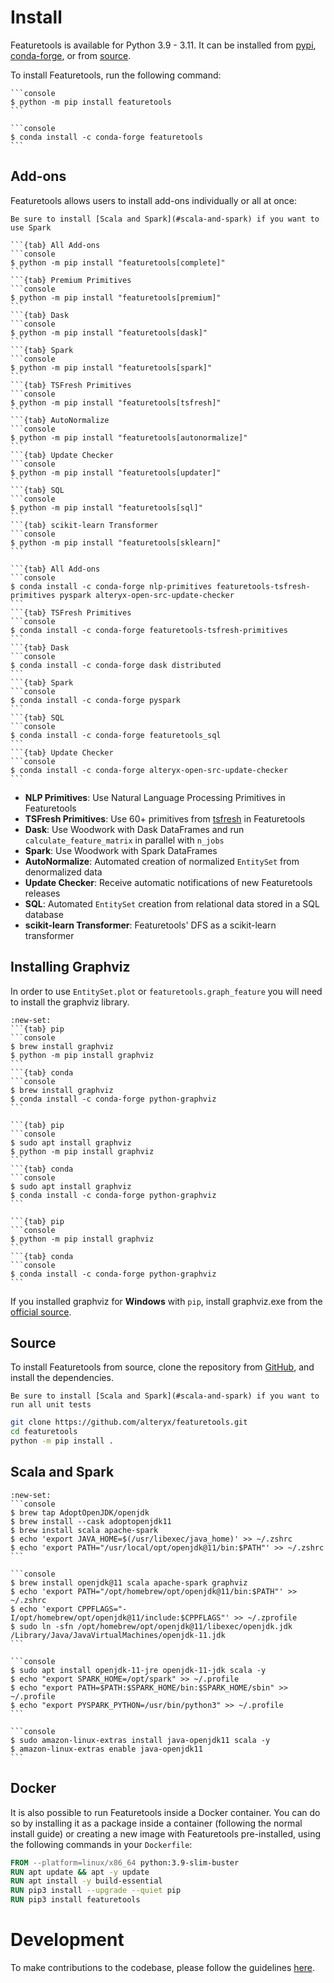 # Install

Featuretools is available for Python 3.9 - 3.11. It can be installed from [pypi](https://pypi.org/project/featuretools/), [conda-forge](https://anaconda.org/conda-forge/featuretools), or from [source](https://github.com/alteryx/featuretools).

To install Featuretools, run the following command:

````{tab} PyPI
```console
$ python -m pip install featuretools
```
````

````{tab} Conda
```console
$ conda install -c conda-forge featuretools
```
````

## Add-ons

Featuretools allows users to install add-ons individually or all at once:

```{hint}
Be sure to install [Scala and Spark](#scala-and-spark) if you want to use Spark
```

````{tab} PyPI
```{tab} All Add-ons
```console
$ python -m pip install "featuretools[complete]"
```
```{tab} Premium Primitives
```console
$ python -m pip install "featuretools[premium]"
```
```{tab} Dask
```console
$ python -m pip install "featuretools[dask]"
```
```{tab} Spark
```console
$ python -m pip install "featuretools[spark]"
```
```{tab} TSFresh Primitives
```console
$ python -m pip install "featuretools[tsfresh]"
```
```{tab} AutoNormalize
```console
$ python -m pip install "featuretools[autonormalize]"
```
```{tab} Update Checker
```console
$ python -m pip install "featuretools[updater]"
```
```{tab} SQL
```console
$ python -m pip install "featuretools[sql]"
```
```{tab} scikit-learn Transformer
```console
$ python -m pip install "featuretools[sklearn]"
```
````
````{tab} Conda
```{tab} All Add-ons
```console
$ conda install -c conda-forge nlp-primitives featuretools-tsfresh-primitives pyspark alteryx-open-src-update-checker
```
```{tab} TSFresh Primitives
```console
$ conda install -c conda-forge featuretools-tsfresh-primitives
```
```{tab} Dask
```console
$ conda install -c conda-forge dask distributed
```
```{tab} Spark
```console
$ conda install -c conda-forge pyspark
```
```{tab} SQL
```console
$ conda install -c conda-forge featuretools_sql
```
```{tab} Update Checker
```console
$ conda install -c conda-forge alteryx-open-src-update-checker
```
````

- **NLP Primitives**: Use Natural Language Processing Primitives in Featuretools
- **TSFresh Primitives**: Use 60+ primitives from [tsfresh](https://tsfresh.readthedocs.io/en/latest/) in Featuretools
- **Dask**: Use Woodwork with Dask DataFrames and run `calculate_feature_matrix` in parallel with `n_jobs`
- **Spark**: Use Woodwork with Spark DataFrames
- **AutoNormalize**: Automated creation of normalized `EntitySet` from denormalized data
- **Update Checker**: Receive automatic notifications of new Featuretools releases
- **SQL**: Automated `EntitySet` creation from relational data stored in a SQL database
- **scikit-learn Transformer**: Featuretools' DFS as a scikit-learn transformer

## Installing Graphviz

In order to use `EntitySet.plot` or `featuretools.graph_feature` you will need to install the graphviz library.

````{tab} macOS (Intel, M1)
:new-set:
```{tab} pip
```console
$ brew install graphviz
$ python -m pip install graphviz
```
```{tab} conda
```console
$ brew install graphviz
$ conda install -c conda-forge python-graphviz
```
````

````{tab} Ubuntu
```{tab} pip
```console
$ sudo apt install graphviz
$ python -m pip install graphviz
```
```{tab} conda
```console
$ sudo apt install graphviz
$ conda install -c conda-forge python-graphviz
```
````

````{tab} Windows
```{tab} pip
```console
$ python -m pip install graphviz
```
```{tab} conda
```console
$ conda install -c conda-forge python-graphviz
```
````

If you installed graphviz for **Windows** with `pip`, install graphviz.exe from the [official source](https://graphviz.org/download/#windows).

## Source

To install Featuretools from source, clone the repository from [GitHub](https://github.com/alteryx/featuretools), and install the dependencies.

```{hint}
Be sure to install [Scala and Spark](#scala-and-spark) if you want to run all unit tests
```

```bash
git clone https://github.com/alteryx/featuretools.git
cd featuretools
python -m pip install .
```

## Scala and Spark

````{tab} macOS (Intel)
:new-set:
```console
$ brew tap AdoptOpenJDK/openjdk
$ brew install --cask adoptopenjdk11
$ brew install scala apache-spark
$ echo 'export JAVA_HOME=$(/usr/libexec/java_home)' >> ~/.zshrc
$ echo 'export PATH="/usr/local/opt/openjdk@11/bin:$PATH"' >> ~/.zshrc
```
````

````{tab} macOS (M1)
```console
$ brew install openjdk@11 scala apache-spark graphviz
$ echo 'export PATH="/opt/homebrew/opt/openjdk@11/bin:$PATH"' >> ~/.zshrc
$ echo 'export CPPFLAGS="-I/opt/homebrew/opt/openjdk@11/include:$CPPFLAGS"' >> ~/.zprofile
$ sudo ln -sfn /opt/homebrew/opt/openjdk@11/libexec/openjdk.jdk /Library/Java/JavaVirtualMachines/openjdk-11.jdk
```
````

````{tab} Ubuntu
```console
$ sudo apt install openjdk-11-jre openjdk-11-jdk scala -y
$ echo "export SPARK_HOME=/opt/spark" >> ~/.profile
$ echo "export PATH=$PATH:$SPARK_HOME/bin:$SPARK_HOME/sbin" >> ~/.profile
$ echo "export PYSPARK_PYTHON=/usr/bin/python3" >> ~/.profile
```
````

````{tab} Amazon Linux
```console
$ sudo amazon-linux-extras install java-openjdk11 scala -y
$ amazon-linux-extras enable java-openjdk11
```
````

## Docker

It is also possible to run Featuretools inside a Docker container.
You can do so by installing it as a package inside a container (following the normal install guide) or
creating a new image with Featuretools pre-installed, using the following commands in your `Dockerfile`:

```dockerfile
FROM --platform=linux/x86_64 python:3.9-slim-buster
RUN apt update && apt -y update
RUN apt install -y build-essential
RUN pip3 install --upgrade --quiet pip
RUN pip3 install featuretools
```

# Development

To make contributions to the codebase, please follow the guidelines [here](https://github.com/alteryx/featuretools/blob/main/contributing.md).
